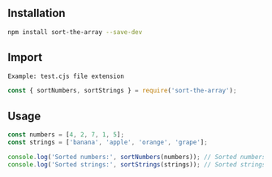 ## Installation
```bash
npm install sort-the-array --save-dev
```

## Import
```bash
Example: test.cjs file extension
```
```javascript
const { sortNumbers, sortStrings } = require('sort-the-array');
```

## Usage
```javascript
const numbers = [4, 2, 7, 1, 5];
const strings = ['banana', 'apple', 'orange', 'grape'];

console.log('Sorted numbers:', sortNumbers(numbers)); // Sorted numbers: [ 1, 2, 4, 5, 7 ]
console.log('Sorted strings:', sortStrings(strings)); // Sorted strings: [ 'apple', 'banana', 'grape', 'orange' ]
```
